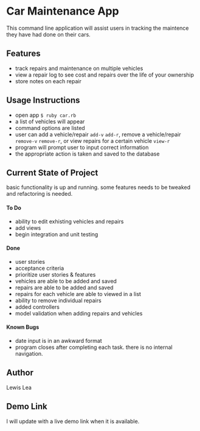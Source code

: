 # Car Maintenance App #
This command line application will assist users in tracking the maintence they have had done on their cars.

## Features ##
- track repairs and maintenance on multiple vehicles
- view a repair log to see cost and repairs over the life of your ownership
- store notes on each repair

## Usage Instructions ##
- open app `$ ruby car.rb`
-  a list of vehicles will appear
-  command options are listed
-  user can add a vehicle/repair `add-v` `add-r`, remove a vehicle/repair `remove-v` `remove-r`, or view repairs for a certain vehicle `view-r`
- program will prompt user to input correct information
- the appropriate action is taken and saved to the database

## Current State of Project ##
basic functionality is up and running.  some features needs to be tweaked and refactoring is needed.

#### To Do ###
-  ability to edit exhisting vehicles and repairs
-  add views
-  begin integration and unit testing

#### Done ####
-  user stories
-  acceptance criteria
-  prioritize user stories & features
-  vehicles are able to be added and saved
-  repairs are able to be added and saved
-  repairs for each vehicle are able to viewed in a list
-  ability to remove individual repairs
-  added controllers
-  model validation when adding repairs and vehicles

#### Known Bugs ####
-  date input is in an awkward format
-  program closes after completing each task.  there is no internal navigation.

## Author ##
Lewis Lea

## Demo Link ##
I will update with a live demo link when it is available.
